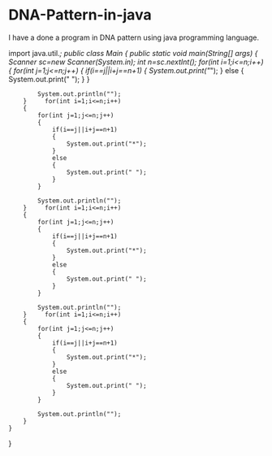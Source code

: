 # DNA-Pattern-in-java
I have a done a program in DNA pattern using java programming language.


import java.util.*;
public class Main
{
	public static void main(String[] args) 
	{
	    Scanner sc=new Scanner(System.in);
	    int n=sc.nextInt();
	    for(int i=1;i<=n;i++)
	    {
	        for(int j=1;j<=n;j++)
	        {
	            if(i==j||i+j==n+1)
	            {
	                System.out.print("*");
	            }
	            else
	            {
	                System.out.print(" ");
	            }
	        }
	    
	        System.out.println("");
	    }     for(int i=1;i<=n;i++)
	    {
	        for(int j=1;j<=n;j++)
	        {
	            if(i==j||i+j==n+1)
	            {
	                System.out.print("*");
	            }
	            else
	            {
	                System.out.print(" ");
	            }
	        }
	    
	        System.out.println("");
	    }     for(int i=1;i<=n;i++)
	    {
	        for(int j=1;j<=n;j++)
	        {
	            if(i==j||i+j==n+1)
	            {
	                System.out.print("*");
	            }
	            else
	            {
	                System.out.print(" ");
	            }
	        }
	    
	        System.out.println("");
	    }     for(int i=1;i<=n;i++)
	    {
	        for(int j=1;j<=n;j++)
	        {
	            if(i==j||i+j==n+1)
	            {
	                System.out.print("*");
	            }
	            else
	            {
	                System.out.print(" ");
	            }
	        }
	    
	        System.out.println("");
	    }    
	}
}
